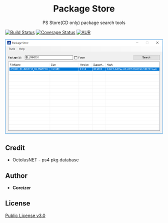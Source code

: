 <h1 align="center">Package Store</h1>
<p align="center">PS Store(CD only) package search tools</p>

[![Build Status](https://travis-ci.org/AlphaNyne/PackageStore.svg?branch=master)](https://travis-ci.org/AlphaNyne/PackageStore)
[![Coverage Status](https://coveralls.io/repos/github/AlphaNyne/PackageStore/badge.svg?branch=master)](https://coveralls.io/github/AlphaNyne/PackageStore?branch=master)
[![AUR](https://img.shields.io/github/license/AlphaNyne/PackageStore.svg)](LICENSE)

<img src="./doc/PackageStore.png">

## Credit
* OctolusNET - ps4 pkg database

## Author

* **Coreizer**

## License

[Public License v3.0](LICENSE)
